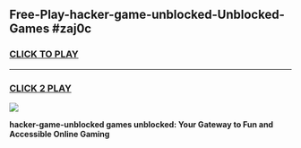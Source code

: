 
## Free-Play-hacker-game-unblocked-Unblocked-Games #zaj0c
<h3>
<a href="https://news.freeplayer.one?title=hacker-game-unblocked&ref=8M">CLICK TO PLAY</a></h3>
<hr>

<h3>
<a href="https://news.freeplayer.one?title=hacker-game-unblocked&ref=8M">CLICK 2 PLAY</a>
  
</h3>

<a href="https://news.freeplayer.one?title=hacker-game-unblocked&ref=8M"><img src="https://clearcache.store/games.png"></a>


**hacker-game-unblocked games unblocked: Your Gateway to Fun and Accessible Online Gaming**
